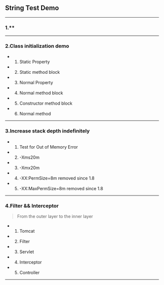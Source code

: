 ## String Test Demo
---
### 1.**
---
### 2.Class initialization demo
* 1. Static Property
* 2. Static method block
* 3. Normal Property
* 4. Normal method block
* 5. Constructor method block
* 6. Normal method
---
### 3.Increase stack depth indefinitely
* 1. Test for Out of Memory Error
* 2. -Xms20m
* 3. -Xmx20m
* 4. -XX:PermSize=8m removed since 1.8
* 5. -XX:MaxPermSize=8m removed since 1.8
---
### 4.Filter && Interceptor
> From the outer layer to the inner layer
* 1. Tomcat
* 2. Filter
* 3. Servlet
* 4. Interceptor
* 5. Controller
---
### 